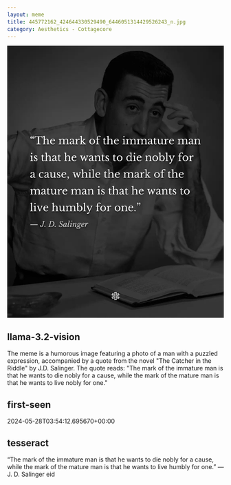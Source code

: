 ```yaml
---
layout: meme
title: 445772162_424644330529490_6446051314429526243_n.jpg
category: Aesthetics - Cottagecore
---
```


<div markdown="0"><a href="445772162_424644330529490_6446051314429526243_n.jpg"><img class="photo" src="445772162_424644330529490_6446051314429526243_n.jpg" /></a>

<h2>llama-3.2-vision</h2>
<p title="Llama-3.2-11B is a really good model that probably gets the visual details right but doesn't understand literary or media references, and often fails to accurately represent the physical arrangement of objects and the implied relationships between the objects.">The meme is a humorous image featuring a photo of a man with a puzzled expression, accompanied by a quote from the novel &quot;The Catcher in the Riddle&quot; by J.D. Salinger. The quote reads: &quot;The mark of the immature man is that he wants to die nobly for a cause, while the mark of the mature man is that he wants to live nobly for one.&quot;</p>

<h2>first-seen</h2>
<p title="Because Git doesn't preserve file modification times, this metadata file contains the file's modification time when it was added to the library.">2024-05-28T03:54:12.695670+00:00</p>

<h2>tesseract</h2>
<p title="Tesseract is often terrible and just gives a lot of nonsense characters, but it used to be the state of the art, and usually it is better at correctly representing text than llama-3.2-vision-11b.">“The mark of the immature man is that he wants to die nobly for a cause, while the mark of the mature man is that he wants to live humbly for one.” — J. D. Salinger  eid</p>

</div>


